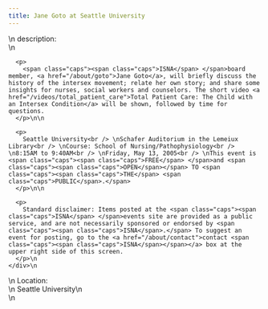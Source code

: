 ```yaml
---
title: Jane Goto at Seattle University
---
```


<div class="flexinode-body flexinode-2">
  <div class="flexinode-textarea-1">
    <div class="form-item">
      \n <label>description:</label><br /> \n 
      
      <p>
        <span class="caps"><span class="caps">ISNA</span> </span>board member, <a href="/about/goto">Jane Goto</a>, will briefly discuss the history of the intersex movement; relate her own story; and share some insights for nurses, social workers and counselors. The short video <a href="/videos/total_patient_care">Total Patient Care: The Child with an Intersex Condition</a> will be shown, followed by time for questions.
      </p>\n\n
      
      <p>
        Seattle University<br /> \nSchafer Auditorium in the Lemeiux Library<br /> \nCourse: School of Nursing/Pathophysiology<br /> \n8:15AM to 9:40AM<br /> \nFriday, May 13, 2005<br /> \nThis event is <span class="caps"><span class="caps">FREE</span> </span>and <span class="caps"><span class="caps">OPEN</span></span> TO <span class="caps"><span class="caps">THE</span> <span class="caps">PUBLIC</span>.</span>
      </p>\n\n
      
      <p>
        Standard disclaimer: Items posted at the <span class="caps"><span class="caps">ISNA</span> </span>events site are provided as a public service, and are not necessarily sponsored or endorsed by <span class="caps"><span class="caps">ISNA</span>.</span> To suggest an event for posting, go to the <a href="/about/contact">contact <span class="caps"><span class="caps">ISNA</span></span></a> box at the upper right side of this screen.
      </p>\n
    </div>\n
  </div>
  
  <div class="flexinode-textfield-2">
    <div class="form-item">
      \n <label>Location:</label><br /> \n Seattle University\n
    </div>\n
  </div>
</div>